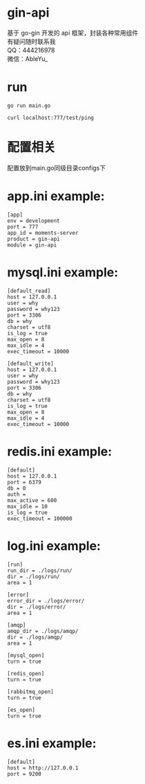 <!--
 * @Descripttion:
 * @Author: weihaoyu
-->

# gin-api

基于 go-gin 开发的 api 框架，封装各种常用组件
<br>
有疑问随时联系我
<br>
QQ：444216978
<br>
微信：AbleYu_
<br>

# run

```
go run main.go

curl localhost:777/test/ping
```

# 配置相关
配置放到main.go同级目录configs下

# app.ini example:

```
[app]
env = development
port = 777
app_id = moments-server
product = gin-api
module = gin-api
```

# mysql.ini example:

```
[default_read]
host = 127.0.0.1
user = why
password = why123
port = 3306
db = why
charset = utf8
is_log = true
max_open = 8
max_idle = 4
exec_timeout = 10000

[default_write]
host = 127.0.0.1
user = why
password = why123
port = 3306
db = why
charset = utf8
is_log = true
max_open = 8
max_idle = 4
exec_timeout = 10000
```

# redis.ini example:

```
[default]
host = 127.0.0.1
port = 6379
db = 0
auth =
max_active = 600
max_idle = 10
is_log = true
exec_timeout = 100000
```

# log.ini example:

```
[run]
run_dir = ./logs/run/
dir = ./logs/run/
area = 1

[error]
error_dir = ./logs/error/
dir = ./logs/error/
area = 1

[amqp]
amqp_dir = ./logs/amqp/
dir = ./logs/amqp/
area = 1

[mysql_open]
turn = true

[redis_open]
turn = true

[rabbitmq_open]
turn = true

[es_open]
turn = true
```

# es.ini example:

```
[default]
host = http://127.0.0.1
port = 9200
```
